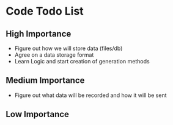 # Code Todo List

## High Importance
* Figure out how we will store data (files/db)
* Agree on a data storage format
* Learn Logic and start creation of generation methods

## Medium Importance
* Figure out what data will be recorded and how it will be sent

## Low Importance
